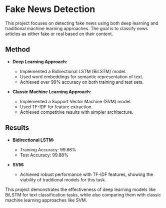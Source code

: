 # Fake News Detection

This project focuses on detecting fake news using both deep learning and traditional machine learning approaches. The goal is to classify news articles as either fake or real based on their content.

## Method
- **Deep Learning Approach:**
  - Implemented a Bidirectional LSTM (BiLSTM) model.
  - Used word embeddings for semantic representation of text.
  - Achieved over 99% accuracy on both training and test sets.

- **Classic Machine Learning Approach:**
  - Implemented a Support Vector Machine (SVM) model.
  - Used TF-IDF for feature extraction.
  - Achieved competitive results with simpler architecture.

## Results
- **Bidirectional LSTM:**
  - Training Accuracy: 99.86%
  - Test Accuracy: 99.88%

- **SVM:**
  - Achieved robust performance with TF-IDF features, showing the viability of traditional models for this task.

This project demonstrates the effectiveness of deep learning models like BiLSTM for text classification tasks, while also comparing them with classic machine learning approaches like SVM.
